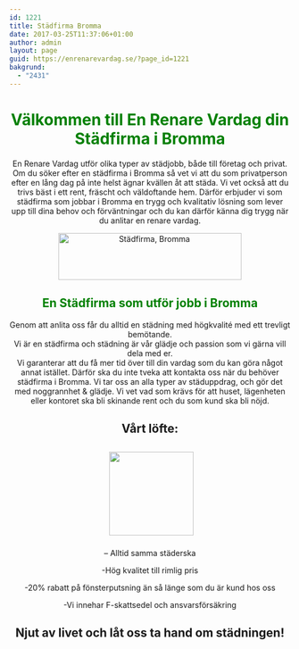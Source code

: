 ```yaml
---
id: 1221
title: Städfirma Bromma
date: 2017-03-25T11:37:06+01:00
author: admin
layout: page
guid: https://enrenarevardag.se/?page_id=1221
bakgrund:
  - "2431"
---
```

<h1 style="text-align: center;">
  <span style="color: #008000;">Välkommen till En Renare Vardag din Städfirma i Bromma</span>
</h1>

<p style="text-align: center;">
  En Renare Vardag utför olika typer av städjobb, både till företag och privat. Om du söker efter en städfirma i Bromma så vet vi att du som privatperson efter en lång dag på inte helst ägnar kvällen åt att städa. Vi vet också att du trivs bäst i ett rent, fräscht och väldoftande hem. Därför erbjuder vi som städfirma som jobbar i Bromma en trygg och kvalitativ lösning som lever upp till dina behov och förväntningar och du kan därför känna dig trygg när du anlitar en renare vardag.
</p>

<p style="text-align: center;">
  <a href="https://enrenarevardag.se/pris/"><img class="alignnone wp-image-1227" src="https://enrenarevardag.se/wp-content/uploads/2017/03/En-Rensare-Pris-300x77.png" alt="Städfirma, Bromma " width="328" height="84" srcset="https://enrenarevardag.se/wp-content/uploads/2017/03/En-Rensare-Pris-300x77.png 300w, https://enrenarevardag.se/wp-content/uploads/2017/03/En-Rensare-Pris-768x197.png 768w, https://enrenarevardag.se/wp-content/uploads/2017/03/En-Rensare-Pris-1024x262.png 1024w, https://enrenarevardag.se/wp-content/uploads/2017/03/En-Rensare-Pris.png 1354w" sizes="(max-width: 328px) 100vw, 328px" /></a>
</p>

<h2 style="text-align: center;">
  <span style="color: #008000;">En Städfirma som utför jobb i Bromma</span>
</h2>

<p style="text-align: center;">
  Genom att anlita oss får du alltid en städning med högkvalité med ett trevligt bemötande.<br /> Vi är en städfirma och städning är vår glädje och passion som vi gärna vill dela med er.<br /> Vi garanterar att du få mer tid över till din vardag som du kan göra något annat istället. Därför ska du inte tveka att kontakta oss när du behöver städfirma i Bromma. Vi tar oss an alla typer av städuppdrag, och gör det med noggrannhet & glädje. Vi vet vad som krävs för att huset, lägenheten eller kontoret ska bli skinande rent och du som kund ska bli nöjd.
</p>

<h2 class="ingar" style="text-align: center;">
  Vårt löfte:
</h2>

<h2 class="ingar" style="text-align: center;">
   <img class="alignnone size-full wp-image-83" src="https://enrenarevardag.se/wp-content/uploads/2016/05/nkg.png" alt="" width="151" height="150" srcset="https://enrenarevardag.se/wp-content/uploads/2016/05/nkg.png 151w, https://enrenarevardag.se/wp-content/uploads/2016/05/nkg-150x150.png 150w, https://enrenarevardag.se/wp-content/uploads/2016/05/nkg-125x125.png 125w" sizes="(max-width: 151px) 100vw, 151px" />
</h2>

<p style="text-align: center;">
  &#8211; Alltid samma städerska
</p>

<p style="text-align: center;">
  -Hög kvalitet till rimlig pris
</p>

<p style="text-align: center;">
  -20% rabatt på fönsterputsning än så länge som du är kund hos oss
</p>

<p style="text-align: center;">
  -Vi innehar F-skattsedel och ansvarsförsäkring
</p>

<h2 class="ingar" style="text-align: center;">
  Njut av livet och låt oss ta hand om städningen!
</h2>